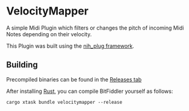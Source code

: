 # VelocityMapper

A simple Midi Plugin which filters or changes the pitch of incoming Midi Notes depending on their velocity. 

This Plugin was built using the [nih_plug framework](https://github.com/robbert-vdh/nih-plug).

## Building

Precompiled binaries can be found in the [Releases tab](https://github.com/Leon-Focker/VelocityMapper/releases/)

After installing [Rust](https://rustup.rs/), you can compile BitFiddler yourself as follows:

```shell
cargo xtask bundle velocitymapper --release
```
